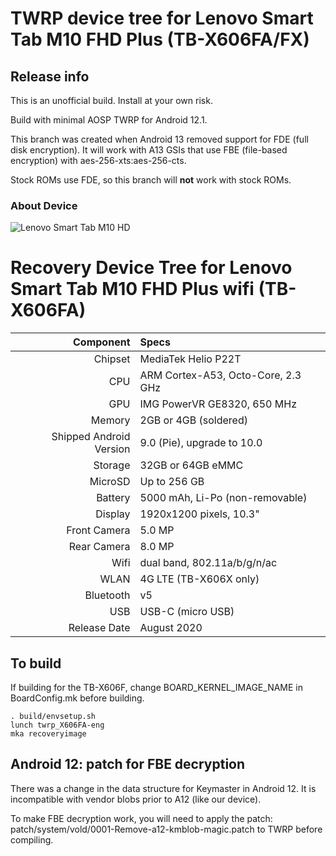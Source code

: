# TWRP device tree for Lenovo Smart Tab M10 FHD Plus (TB-X606FA/FX)

## Release info
This is an unofficial build.  Install at your own risk.

Build with minimal AOSP TWRP for Android 12.1.

This branch was created when Android 13 removed support for FDE (full disk encryption).  It will work with A13 GSIs that use FBE (file-based encryption) with aes-256-xts:aes-256-cts.

Stock ROMs use FDE, so this branch will **not** work with stock ROMs.

### About Device

![Lenovo Smart Tab M10 HD](https://download.lenovo.com/images/ProdImageSmart/amazon_alexa.jpg "Lenovo Smart Tab M10 FHD Plus (TB-X606FA)")

Recovery Device Tree for Lenovo Smart Tab M10 FHD Plus wifi (TB-X606FA)
=======================================================================
Component   | Specs
-------:|:-------------------------
Chipset| MediaTek Helio P22T
CPU | ARM Cortex-A53, Octo-Core, 2.3 GHz
GPU     | IMG PowerVR GE8320, 650 MHz
Memory  | 2GB or 4GB (soldered)
Shipped Android Version | 9.0 (Pie), upgrade to 10.0
Storage | 32GB or 64GB eMMC
MicroSD | Up to 256 GB
Battery | 5000 mAh, Li-Po (non-removable)
Display | 1920x1200 pixels, 10.3"
Front Camera | 5.0 MP
Rear Camera  | 8.0 MP
Wifi | dual band, 802.11a/b/g/n/ac
WLAN | 4G LTE   (TB-X606X only)
Bluetooth | v5
USB | USB-C (micro USB)
Release Date | August 2020


## To build
If building for the TB-X606F, change BOARD_KERNEL_IMAGE_NAME in BoardConfig.mk before building.
```
. build/envsetup.sh
lunch twrp_X606FA-eng
mka recoveryimage
```

## Android 12: patch for FBE decryption
There was a change in the data structure for Keymaster in Android 12.  It is incompatible with vendor blobs prior to A12 (like our device).

To make FBE decryption work, you will need to apply the patch: patch/system/vold/0001-Remove-a12-kmblob-magic.patch to TWRP before compiling.
